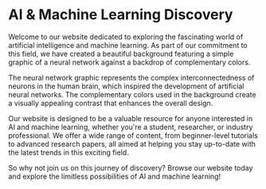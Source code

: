 <!--font:Inter-->

# AI & Machine Learning Discovery

Welcome to our website dedicated to exploring the fascinating world of artificial intelligence and machine learning. As part of our commitment to this field, we have created a beautiful background featuring a simple graphic of a neural network against a backdrop of complementary colors.

The neural network graphic represents the complex interconnectedness of neurons in the human brain, which inspired the development of artificial neural networks. The complementary colors used in the background create a visually appealing contrast that enhances the overall design.

Our website is designed to be a valuable resource for anyone interested in AI and machine learning, whether you're a student, researcher, or industry professional. We offer a wide range of content, from beginner-level tutorials to advanced research papers, all aimed at helping you stay up-to-date with the latest trends in this exciting field.

So why not join us on this journey of discovery? Browse our website today and explore the limitless possibilities of AI and machine learning!

<!--

Write me markdown content of website with wallpaper:

"A wallpaper with a simple graphic of a neural network, against a background of complementary colors."

The header of the page should not be copy of the text but rather a real content of the website which is using this wallpaper.


---


# Neural Network Wallpaper

Welcome to our website featuring a simple yet stylish wallpaper of a neural network against a background of complementary colors. This wallpaper is perfect for anyone interested in artificial intelligence and machine learning.

The neural network graphic on the wallpaper represents the complex interconnectedness of neurons in the human brain, which inspired the development of artificial neural networks. The complementary colors used in the background create a visually appealing contrast that enhances the overall design.

Whether you're a student studying computer science or an AI enthusiast, this wallpaper is sure to inspire you. Download it today and add a touch of sophistication to your desktop or mobile device.


---


Heading should not include word "wallpaper". The website should not be about the wallpaper itself, wallpaper is just a related background, rewrite whole content.


---


# Welcome to our AI and Machine Learning Website

Our website is dedicated to providing you with the latest news, insights, and resources on artificial intelligence and machine learning. As part of our commitment to this field, we have created a beautiful background featuring a simple graphic of a neural network against a backdrop of complementary colors.

The neural network graphic represents the complex interconnectedness of neurons in the human brain, which inspired the development of artificial neural networks. The complementary colors used in the background create a visually appealing contrast that enhances the overall design.

We believe that this wallpaper is perfect for anyone interested in AI and machine learning. Whether you're a student studying computer science or an industry professional, our website has something for everyone. From beginner-level tutorials to advanced research papers, we strive to provide valuable content that will help you stay up-to-date with the latest trends in AI and machine learning.

So why wait? Browse our website today and discover the exciting world of AI and machine learning!


---


Heading is too long, rewrite whole content.


---


# Discover the Exciting World of AI and Machine Learning

Our website is your go-to destination for all things related to artificial intelligence and machine learning. As part of our commitment to this field, we have created a stunning background featuring a simple graphic of a neural network against a backdrop of complementary colors.

The neural network graphic represents the complex interconnectedness of neurons in the human brain, which inspired the development of artificial neural networks. The complementary colors used in the background create a visually appealing contrast that enhances the overall design.

We believe that this background perfectly captures the essence of AI and machine learning - a field that is constantly evolving and pushing the boundaries of what's possible. Whether you're a student studying computer science or an industry professional, our website has something for everyone. From beginner-level tutorials to advanced research papers, we strive to provide valuable content that will help you stay up-to-date with the latest trends in AI and machine learning.

So why wait? Join us on this exciting journey and discover the limitless possibilities of AI and machine learning!


---


Heading is too long, rewrite whole content.


---


# Explore the World of AI and Machine Learning

Welcome to our website dedicated to exploring the fascinating world of artificial intelligence and machine learning. As part of our commitment to this field, we have created a beautiful background featuring a simple graphic of a neural network against a backdrop of complementary colors.

The neural network graphic represents the complex interconnectedness of neurons in the human brain, which inspired the development of artificial neural networks. The complementary colors used in the background create a visually appealing contrast that enhances the overall design.

Our website is designed to be a valuable resource for anyone interested in AI and machine learning, whether you're a student, researcher, or industry professional. We offer a wide range of content, from beginner-level tutorials to advanced research papers, all aimed at helping you stay up-to-date with the latest trends in this exciting field.

So why not join us on this journey of discovery? Browse our website today and explore the limitless possibilities of AI and machine learning!


---


Write me a Google font which is best fitting for the website.

Pick from the list:
- Poppins
- Montserrat
- IBM Plex Sans
- Barlow Condensed
- Open Sans
- Exo 2
- Roboto
- Lobster
- Lato
- Alegreya
- Playfair Display
- Futura
- Raleway
- Inter
- Great Vibes
- Orbitron
- Dancing Script


Write just the font name nothing else.


---


Inter

-->

